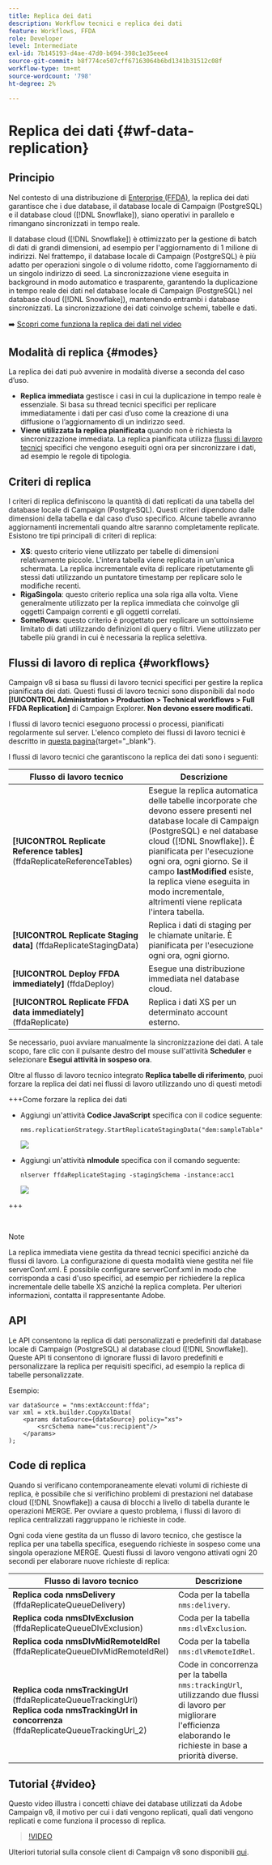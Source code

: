 ```yaml
---
title: Replica dei dati
description: Workflow tecnici e replica dei dati
feature: Workflows, FFDA
role: Developer
level: Intermediate
exl-id: 7b145193-d4ae-47d0-b694-398c1e35eee4
source-git-commit: b8f774ce507cff67163064b6bd1341b31512c08f
workflow-type: tm+mt
source-wordcount: '798'
ht-degree: 2%

---
```



# Replica dei dati {#wf-data-replication}

## Principio

Nel contesto di una distribuzione di [Enterprise (FFDA)](enterprise-deployment.md), la replica dei dati garantisce che i due database, il database locale di Campaign (PostgreSQL) e il database cloud ([!DNL Snowflake]), siano operativi in parallelo e rimangano sincronizzati in tempo reale.

Il database cloud ([!DNL Snowflake]) è ottimizzato per la gestione di batch di dati di grandi dimensioni, ad esempio per l&#39;aggiornamento di 1 milione di indirizzi. Nel frattempo, il database locale di Campaign (PostgreSQL) è più adatto per operazioni singole o di volume ridotto, come l’aggiornamento di un singolo indirizzo di seed. La sincronizzazione viene eseguita in background in modo automatico e trasparente, garantendo la duplicazione in tempo reale dei dati nel database locale di Campaign (PostgreSQL) nel database cloud ([!DNL Snowflake]), mantenendo entrambi i database sincronizzati. La sincronizzazione dei dati coinvolge schemi, tabelle e dati.

➡️ [Scopri come funziona la replica dei dati nel video](#video)

## Modalità di replica {#modes}

La replica dei dati può avvenire in modalità diverse a seconda del caso d’uso.

* **Replica immediata** gestisce i casi in cui la duplicazione in tempo reale è essenziale. Si basa su thread tecnici specifici per replicare immediatamente i dati per casi d’uso come la creazione di una diffusione o l’aggiornamento di un indirizzo seed.
* **Viene utilizzata la replica pianificata** quando non è richiesta la sincronizzazione immediata. La replica pianificata utilizza [flussi di lavoro tecnici](#workflows) specifici che vengono eseguiti ogni ora per sincronizzare i dati, ad esempio le regole di tipologia.

## Criteri di replica

I criteri di replica definiscono la quantità di dati replicati da una tabella del database locale di Campaign (PostgreSQL). Questi criteri dipendono dalle dimensioni della tabella e dal caso d’uso specifico. Alcune tabelle avranno aggiornamenti incrementali quando altre saranno completamente replicate. Esistono tre tipi principali di criteri di replica:

* **XS**: questo criterio viene utilizzato per tabelle di dimensioni relativamente piccole. L&#39;intera tabella viene replicata in un&#39;unica schermata. La replica incrementale evita di replicare ripetutamente gli stessi dati utilizzando un puntatore timestamp per replicare solo le modifiche recenti.
* **RigaSingola**: questo criterio replica una sola riga alla volta. Viene generalmente utilizzato per la replica immediata che coinvolge gli oggetti Campaign correnti e gli oggetti correlati.
* **SomeRows**: questo criterio è progettato per replicare un sottoinsieme limitato di dati utilizzando definizioni di query o filtri. Viene utilizzato per tabelle più grandi in cui è necessaria la replica selettiva.

## Flussi di lavoro di replica {#workflows}

Campaign v8 si basa su flussi di lavoro tecnici specifici per gestire la replica pianificata dei dati. Questi flussi di lavoro tecnici sono disponibili dal nodo **[!UICONTROL Administration > Production > Technical workflows > Full FFDA Replication]** di Campaign Explorer. **Non devono essere modificati.**

I flussi di lavoro tecnici eseguono processi o processi, pianificati regolarmente sul server. L&#39;elenco completo dei flussi di lavoro tecnici è descritto in [questa pagina](https://experienceleague.adobe.com/docs/campaign/automation/workflows/introduction/wf-type/technical-workflows.html?lang=it){target="_blank"}.

I flussi di lavoro tecnici che garantiscono la replica dei dati sono i seguenti:

| Flusso di lavoro tecnico | Descrizione |
|------|-----------|
| **[!UICONTROL Replicate Reference tables]** (ffdaReplicateReferenceTables) | Esegue la replica automatica delle tabelle incorporate che devono essere presenti nel database locale di Campaign (PostgreSQL) e nel database cloud ([!DNL Snowflake]). È pianificata per l&#39;esecuzione ogni ora, ogni giorno. Se il campo **lastModified** esiste, la replica viene eseguita in modo incrementale, altrimenti viene replicata l&#39;intera tabella. |
| **[!UICONTROL Replicate Staging data]** (ffdaReplicateStagingData) | Replica i dati di staging per le chiamate unitarie. È pianificata per l&#39;esecuzione ogni ora, ogni giorno. |
| **[!UICONTROL Deploy FFDA immediately]** (ffdaDeploy) | Esegue una distribuzione immediata nel database cloud. |
| **[!UICONTROL Replicate FFDA data immediately]** (ffdaReplicate) | Replica i dati XS per un determinato account esterno. |

Se necessario, puoi avviare manualmente la sincronizzazione dei dati. A tale scopo, fare clic con il pulsante destro del mouse sull&#39;attività **Scheduler** e selezionare **Esegui attività in sospeso ora**.

Oltre al flusso di lavoro tecnico integrato **Replica tabelle di riferimento**, puoi forzare la replica dei dati nei flussi di lavoro utilizzando uno di questi metodi

+++Come forzare la replica dei dati

* Aggiungi un&#39;attività **Codice JavaScript** specifica con il codice seguente:

  ```
  nms.replicationStrategy.StartReplicateStagingData("dem:sampleTable")
  ```

  ![](assets/jscode.png)

* Aggiungi un&#39;attività **nlmodule** specifica con il comando seguente:

  ```
  nlserver ffdaReplicateStaging -stagingSchema -instance:acc1
  ```

  ![](assets/nlmodule.png)

+++

<br/>

>[!NOTE]
>
>La replica immediata viene gestita da thread tecnici specifici anziché da flussi di lavoro. La configurazione di questa modalità viene gestita nel file serverConf.xml. È possibile configurare serverConf.xml in modo che corrisponda a casi d&#39;uso specifici, ad esempio per richiedere la replica incrementale delle tabelle XS anziché la replica completa. Per ulteriori informazioni, contatta il rappresentante Adobe.

## API

Le API consentono la replica di dati personalizzati e predefiniti dal database locale di Campaign (PostgreSQL) al database cloud ([!DNL Snowflake]). Queste API ti consentono di ignorare flussi di lavoro predefiniti e personalizzare la replica per requisiti specifici, ad esempio la replica di tabelle personalizzate.

Esempio:

```
var dataSource = "nms:extAccount:ffda";
var xml = xtk.builder.CopyXxlData(
    <params dataSource={dataSource} policy="xs">
        <srcSchema name="cus:recipient"/>
    </params>
);
```

## Code di replica

Quando si verificano contemporaneamente elevati volumi di richieste di replica, è possibile che si verifichino problemi di prestazioni nel database cloud ([!DNL Snowflake]) a causa di blocchi a livello di tabella durante le operazioni MERGE. Per ovviare a questo problema, i flussi di lavoro di replica centralizzati raggruppano le richieste in code.

Ogni coda viene gestita da un flusso di lavoro tecnico, che gestisce la replica per una tabella specifica, eseguendo richieste in sospeso come una singola operazione MERGE. Questi flussi di lavoro vengono attivati ogni 20 secondi per elaborare nuove richieste di replica:

| Flusso di lavoro tecnico | Descrizione |
|------|-----------|
| **Replica coda nmsDelivery** (ffdaReplicateQueueDelivery) | Coda per la tabella `nms:delivery`. |
| **Replica coda nmsDlvExclusion** (ffdaReplicateQueueDlvExclusion) | Coda per la tabella `nms:dlvExclusion`. |
| **Replica coda nmsDlvMidRemoteIdRel** (ffdaReplicateQueueDlvMidRemoteIdRel) | Coda per la tabella `nms:dlvRemoteIdRel`. |
| **Replica coda nmsTrackingUrl** (ffdaReplicateQueueTrackingUrl)<br/>**Replica coda nmsTrackingUrl in concorrenza** (ffdaReplicateQueueTrackingUrl_2) | Code in concorrenza per la tabella `nms:trackingUrl`, utilizzando due flussi di lavoro per migliorare l&#39;efficienza elaborando le richieste in base a priorità diverse. |

## Tutorial {#video}

Questo video illustra i concetti chiave dei database utilizzati da Adobe Campaign v8, il motivo per cui i dati vengono replicati, quali dati vengono replicati e come funziona il processo di replica.

>[!VIDEO](https://video.tv.adobe.com/v/334460?quality=12)

Ulteriori tutorial sulla console client di Campaign v8 sono disponibili [qui](https://experienceleague.adobe.com/it/docs/campaign-learn/tutorials/overview).
